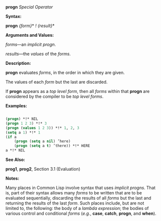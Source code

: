 **progn** *Special Operator*

**Syntax:**

**progn** *\{form\}*\* *! \{result\}*\*

**Arguments and Values:**

*forms*—an *implicit progn*.

*results*—the *values* of the *forms*.

**Description:**

**progn** evaluates *forms*, in the order in which they are given.

The values of each *form* but the last are discarded.

If **progn** appears as a *top level form*, then all *forms* within that **progn** are considered by the compiler to be *top level forms*.

**Examples:**

```lisp

(progn) *!* NIL 
(progn 1 2 3) *!* 3 
(progn (values 1 2 3)) *!* 1, 2, 3 
(setq a 1) *!* 1 
(if a 
    (progn (setq a nil) ’here) 
    (progn (setq a t) ’there)) *!* HERE 
a *!* NIL 

```

**See Also:**

**prog1**, **prog2**, Section 3.1 (Evaluation)

**Notes:**

Many places in Common Lisp involve syntax that uses *implicit progns*. That is, part of their syntax allows many *forms* to be written that are to be evaluated sequentially, discarding the results of all *forms* but the last and returning the results of the last *form*. Such places include, but are not limited to, the following: the body of a *lambda expression*; the bodies of various control and conditional *forms* (*e.g.*, **case**, **catch**, **progn**, and **when**).
